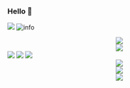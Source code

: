 ### Hello 👋

<!--
**vc08932/vc08932** is a ✨ _special_ ✨ repository because its `README.md` (this file) appears on your GitHub profile.

Here are some ideas to get you started:

- 🔭 I’m currently working on ...
- 🌱 I’m currently learning ...
- 👯 I’m looking to collaborate on ...
- 🤔 I’m looking for help with ...
- 💬 Ask me about ...
- 📫 How to reach me: ...
- 😄 Pronouns: ...
- ⚡ Fun fact: ...
-->
![](http://antzuhl.cn:4000/get/@vc08932.readme)
![info](https://github-readme-stats.vercel.app/api?username=vc08932&show_icons=true&count_private=true&hide=prs&theme=default_repocard)

<div align="center"> <img src="https://metrics.lecoq.io/vc08932?template=classic&config.timezone=Asia%2FShanghai"> </div>
<div align="center"> <img src="https://github-readme-stats.vercel.app/api/top-langs/?username=vc08932&hide_title=true&hide_border=true&layout=compact&langs_count=6&text_color=000&icon_color=fff&bg_color=0,52fa5a,4dfcff,c64dff&theme=graywhite" /> </div>
<span> <img src="https://img.shields.io/badge/-HTML5-E34F26?style=flat-square&logo=html5&logoColor=white" /> <img src="https://img.shields.io/badge/-CSS3-1572B6?style=flat-square&logo=css3" /> <img src="https://img.shields.io/badge/-JavaScript-oringe?style=flat-square&logo=javascript" /> </span>
<div align="center"> <img src="https://visitor-badge.glitch.me/badge?page_id=vc08932" /> </div>
<div align="center"> <img src="https://activity-graph.herokuapp.com/graph?username=vc08932&theme=xcode" /> </div>
<div align="center"> <img src="https://github-readme-streak-stats.herokuapp.com/?user=vc08932" /> </div>
